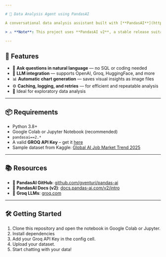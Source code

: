 ```yaml
---

# 🧠 Data Analysis Agent using PandasAI

A conversational data analysis assistant built with [**PandasAI**](https://github.com/gventuri/pandas-ai) (v2) and large language models (LLMs). This tool lets you interact with your CSV datasets using natural language — ask questions, explore patterns, and generate visual insights with ease.

> ⚠️ **Note**: This project uses **PandasAI v2**, a stable release suitable for production-level demos. While **PandasAI v3.0** is in beta with new features, v2 was selected for its reliability during live webinar demonstrations.

---
```


## 🚀 Features

* 💬 **Ask questions in natural language** — no SQL or coding needed
* 🤖 **LLM integration** — supports OpenAI, Groq, HuggingFace, and more
* 📊 **Automatic chart generation** — saves visual insights as image files
* ⚙️ **Caching, logging, and retries** — for efficient and repeatable analysis
* 🧪 Ideal for exploratory data analysis

---

## 📦 Requirements

* Python 3.8+
* Google Colab or Jupyter Notebook (recommended)
* `pandasai==2.*`
* A valid **GROQ API Key** – get it [here](https://console.groq.com/keys)
* Sample dataset from Kaggle: [Global AI Job Market Trend 2025](https://www.kaggle.com/datasets/pratyushpuri/global-ai-job-market-trend-2025/data)

---

## 📚 Resources

* 🔗 **PandasAI GitHub**: [github.com/gventuri/pandas-ai](https://github.com/gventuri/pandas-ai)
* 📖 **PandasAI Docs (v2)**: [docs.pandas-ai.com/v2/intro](https://docs.pandas-ai.com/v2/intro)
* 🧠 **Groq LLMs**: [groq.com](https://www.groq.com/)

---

## 🛠️ Getting Started

1. Clone this repository and open the notebook in Google Colab or Jupyter.
2. Install dependencies
3. Add your Groq API Key in the config cell.
4. Upload your dataset.
5. Start chatting with your data!
